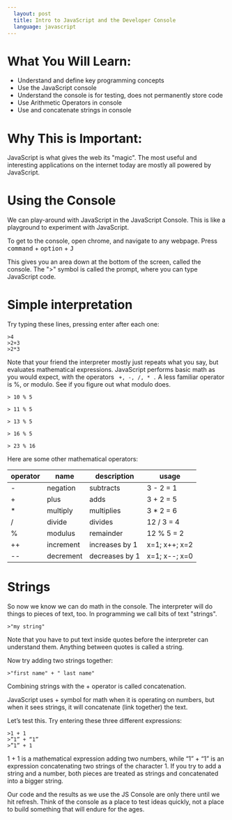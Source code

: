 ```yaml
---
  layout: post
  title: Intro to JavaScript and the Developer Console
  language: javascript
---
```

# What You Will Learn:
+ Understand and define key programming concepts
+ Use the JavaScript console
+ Understand the console is for testing, does not permanently store code
+ Use Arithmetic Operators in console
+ Use and concatenate strings in console

# Why This is Important:
JavaScript is what gives the web its "magic".  The most useful and interesting applications on the internet today are mostly all powered by JavaScript.


# Using the Console

We can play-around with JavaScript in the JavaScript Console. This is like a playground to experiment with JavaScript.

To get to the console, open chrome, and navigate to any webpage.  Press <kbd>command</kbd> + <kbd>option</kbd> + <kbd>J</kbd>

This gives you an area down at the bottom of the screen, called the console. The ">" symbol is called the prompt, where you can type JavaScript code.


# Simple interpretation
Try typing these lines, pressing enter after each one:

```
>4
>2+3
>2*3
```

Note that your friend the interpreter mostly just repeats what you say, but evaluates mathematical expressions. JavaScript performs basic math as you would expect, with the operators ` +, -, /, * .`  A less familiar operator is %, or modulo. See if you figure out what modulo does.

```
> 10 % 5
```

```
> 11 % 5
```

```
> 13 % 5
```

```
> 16 % 5
```

```
> 23 % 16
```

Here are some other mathematical operators:

| operator 	| name      	| description    	| usage         	|
|----------	|-----------	|----------------	|---------------	|
| -        	| negation  	| subtracts      	| 3 - 2 = 1     	|
| +        	| plus      	| adds           	| 3 + 2 = 5     	|
| *        	| multiply  	| multiplies     	| 3 * 2 = 6     	|
| /        	| divide    	| divides        	| 12 / 3 = 4    	|
| %        	| modulus   	| remainder      	| 12 % 5 = 2    	|
| ++       	| increment 	| increases by 1 	| x=1; x++; x=2 	|
| --       	| decrement 	| decreases by 1 	| x=1; x--; x=0   |


# Strings
So now we know we can do math in the  console. The interpreter will do things to pieces of text, too. In programming we call bits of text "strings".  

```
>"my string"
```

Note that you have to put text inside quotes before the interpreter can understand them. Anything between quotes is called a string.

Now try adding two strings together:

```
>"first name" + " last name"
```

Combining strings with the + operator is called concatenation.

JavaScript uses + symbol for math when it is operating on numbers, but when it sees strings, it will concatenate (link together) the text.

Let’s test this. Try entering these three different expressions:

```
>1 + 1
>”1” + “1”
>”1” + 1
```

1 + 1 is a mathematical expression adding two numbers, while “1” + “1” is an expression concatenating two strings of the character 1. If you try to add a string and a number, both pieces are treated as strings and concatenated into a bigger string.

Our code and the results as we use the JS Console are only there until we hit refresh. Think of the console as a place to test ideas quickly, not a place to build something that will endure for the ages.
